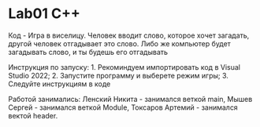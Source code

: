 # Lab01 C++
Код - Игра в виселицу. 
Человек вводит слово, которое хочет загадать, другой человек отгадывает это слово.
Либо же компьютер будет загадывать слово, и ты будешь его отгадывать

Инструкция по запуску:
                1. Рекоминдуем импортировать код в Visual Studio 2022;
                2. Запустите программу и выберете режим игры;
                3. Следуйте инструкциям в коде

Работой занимались:
        Ленский Никита - занимался веткой main,
        Мышев Сергей - занимался веткой Modulе,
        Токсаров Артемий - занимался вектой header.

